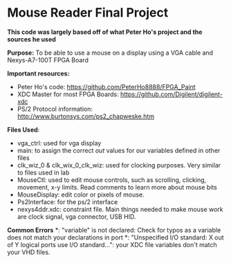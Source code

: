 # Mouse Reader Final Project

**This code was largely based off of what Peter Ho's project and the sources he used**

**Purpose:** To be able to use a mouse on a display using a VGA cable and Nexys-A7-100T FPGA Board

**Important resources:** 
* Peter Ho's code: https://github.com/PeterHo8888/FPGA_Paint
* XDC Master for most FPGA Boards: https://github.com/Digilent/digilent-xdc
* PS/2 Protocol information: http://www.burtonsys.com/ps2_chapweske.htm

**Files Used**:
* vga_ctrl: used for vga display
* main: to assign the correct _out_ values for our variables defined in other files
* clk_wiz_0 & clk_wix_0_clk_wiz: used for clocking purposes. Very similar to files used in lab
* MouseCtl: used to edit mouse controls, such as scrolling, clicking, movement, x-y limits. Read comments to learn more about mouse bits
* MouseDisplay: edit color or pixels of mouse.
* Ps2Interface: for the ps/2 interface
* nexys4ddr.xdc: constraint file. Main things needed to make mouse work are clock signal, vga connector, USB HID. 

**Common Errors**
*: "variable" is not declared: Check for typos as a variable does not match your declarations in port
*: "Unspecified I/O standard: X out of Y logical ports use I/O standard...": your XDC file variables don't match your VHD files. 
